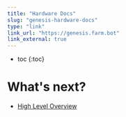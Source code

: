 ```yaml
---
title: "Hardware Docs"
slug: "genesis-hardware-docs"
type: "link"
link_url: "https://genesis.farm.bot"
link_external: true
---
```


* toc
{:toc}


# What's next?

 * [High Level Overview](../Web-App/the-farmbot-web-app.md)
